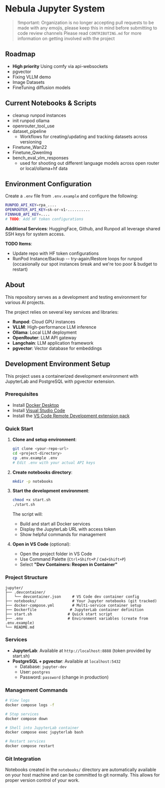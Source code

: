 # Nebula Jupyter System

> !Important: Organization is no longer accepting pull requests to be made with any emojis, please keep this in mind before submitting to code review channels
> Please read `CONTRIBUTING.md` for more information on getting involved with the project

## Roadmap

- **High priority** Using comfy via api-websockets
- pgvector
- Fixing VLLM demo
- Image Datasets
- FineTuning diffusion models

## Current Notebooks & Scripts

- cleanup runpod instances
- init runpod ollama
- openrouter_tool_use
- dataset_pipeline
    - Workflows for creating/updating and tracking datasets across versioning
- Finetune_Wan22
- Finetune_QwenImg
- bench_eval_vlm_responses
    - used for shooting out different language models across open router or local/ollama+hf data

## Environment Configuration

Create a `.env` file from `.env.example` and configure the following:

```bash
RUNPOD_API_KEY=rpa_....
OPENROUTER_API_KEY=sk-or-v1-..........
FINNHUB_API_KEY=....
# TODO: Add HF token configurations
```

**Additional Services**: HuggingFace, Github, and Runpod all leverage shared SSH keys for system access.

**TODO Items**:
- Update repo with HF token configurations
- RunPod Instance/Backup -- try-again/Restore loops for runpod (occasionally our spot instances break and we're too poor & budget to restart)

## About

This repository serves as a development and testing environment for various AI projects. 

The project relies on several key services and libraries:
- **Runpod**: Cloud GPU instances
- **VLLM**: High-performance LLM inference
- **Ollama**: Local LLM deployment
- **OpenRouter**: LLM API gateway
- **Langchain**: LLM application framework
- **pgvector**: Vector database for embeddings

## Development Environment Setup

This project uses a containerized development environment with JupyterLab and PostgreSQL with pgvector extension.

### Prerequisites

- Install [Docker Desktop](https://www.docker.com/products/docker-desktop/)
- Install [Visual Studio Code](https://code.visualstudio.com/)
- Install the [VS Code Remote Development extension pack](https://marketplace.visualstudio.com/items?itemName=ms-vscode-remote.vscode-remote-extensionpack)

### Quick Start

1. **Clone and setup environment**:
   ```bash
   git clone <your-repo-url>
   cd <project-directory>
   cp .env.example .env
   # Edit .env with your actual API keys
   ```

2. **Create notebooks directory**:
   ```bash
   mkdir -p notebooks
   ```

3. **Start the development environment**:
   ```bash
   chmod +x start.sh
   ./start.sh
   ```

   The script will:
   - Build and start all Docker services
   - Display the JupyterLab URL with access token
   - Show helpful commands for management

4. **Open in VS Code** (optional):
   - Open the project folder in VS Code
   - Use Command Palette (`Ctrl+Shift+P` / `Cmd+Shift+P`)
   - Select **"Dev Containers: Reopen in Container"**

### Project Structure

```
jupyter/
├── .devcontainer/
│   └── devcontainer.json     # VS Code dev container config
├── notebooks/                # Your Jupyter notebooks (git tracked)
├── docker-compose.yml        # Multi-service container setup
├── Dockerfile               # JupyterLab container definition
├── start.sh                # Quick start script
├── .env                    # Environment variables (create from .env.example)
└── README.md
```

### Services

- **JupyterLab**: Available at `http://localhost:8888` (token provided by start.sh)
- **PostgreSQL + pgvector**: Available at `localhost:5432`
  - Database: `jupyter-dev`
  - User: `postgres`
  - Password: `password` (change in production)

### Management Commands

```bash
# View logs
docker compose logs -f

# Stop services
docker compose down

# Shell into JupyterLab container
docker compose exec jupyterlab bash

# Restart services
docker compose restart
```

### Git Integration

Notebooks created in the `notebooks/` directory are automatically available on your host machine and can be committed to git normally. This allows for proper version control of your work.